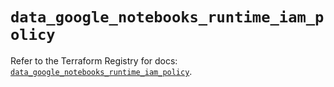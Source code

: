 # `data_google_notebooks_runtime_iam_policy`

Refer to the Terraform Registry for docs: [`data_google_notebooks_runtime_iam_policy`](https://registry.terraform.io/providers/hashicorp/google/6.14.0/docs/data-sources/notebooks_runtime_iam_policy).
